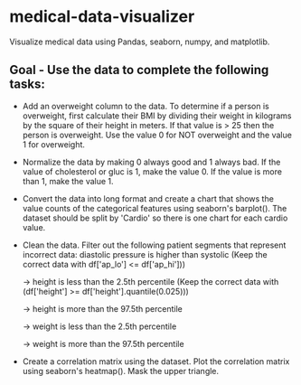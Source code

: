 # medical-data-visualizer
Visualize medical data using Pandas, seaborn, numpy, and matplotlib.

## Goal - Use the data to complete the following tasks:

- Add an overweight column to the data. To determine if a person is overweight, first calculate their BMI by dividing their weight in kilograms by the square of their height in meters. If that value is > 25 then the person is overweight. Use the value 0 for NOT overweight and the value 1 for overweight.

- Normalize the data by making 0 always good and 1 always bad. If the value of cholesterol or gluc is 1, make the value 0. If the value is more than 1, make the value 1.

- Convert the data into long format and create a chart that shows the value counts of the categorical features using seaborn's barplot(). The dataset should be split by 'Cardio' so there is one chart for each cardio value.

- Clean the data. Filter out the following patient segments that represent incorrect data:
  diastolic pressure is higher than systolic (Keep the correct data with df['ap_lo'] <= df['ap_hi']))
    
    -> height is less than the 2.5th percentile (Keep the correct data with (df['height'] >= df['height'].quantile(0.025)))
    
    -> height is more than the 97.5th percentile
    
    -> weight is less than the 2.5th percentile
    
    -> weight is more than the 97.5th percentile

- Create a correlation matrix using the dataset. Plot the correlation matrix using seaborn's heatmap(). Mask the upper triangle.
